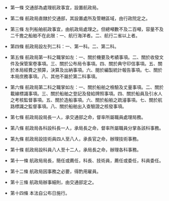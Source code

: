 * 第一條 交通部為處理航政事宜，設置航政局。

* 第二條 航政局直隸於交通部，其設置處所及管轄區域，由行政院定之。

* 第三條 左列船舶航政事宜，由航政局處理之。但總噸數不及二百噸，容量不及二千擔之船舶不在此限：一、航行海洋者。二、航行二省以上者。

* 第四條 航政局設左列二科：一、第一科。二、第二科。

* 第五條 航政局第一科之職掌如左：一、關於機要及考績事項。二、關於收發文件及保管案卷事項。三、關於公布局令事項。四、關於典守印信事項。五、關於本局經費之預算，決算及出納事項。六、閱於編製統計報告事項。七、關於本局庶務事項。八、其他不屬於第二科事項。

* 第六條 航政局第二科之職掌如左：一、關於船舶之檢驗及丈量事項。二、關於載線標識事項。三、關於船舶之登記及發給牌照事項。四、關於船員及引水人之考核監督事項。五、關於造船事項。六、關於船舶之疏濬事項。七、關於航路標識之監督事項。八、關於船舶出入查驗證之核發事項。

* 第七條 航政局設局長一人，承交通部之命，督率所屬職員處理局務。

* 第八條 航政局各科設科長一人，承局長之命，督率所屬職員分掌各該科事務。

* 第九條 航政局設技術員四人至八人，承長官之命，辦理技術事務。

* 第十條 航政局設科員八人至十二人，承局長之命，辦理各科事務。

* 第十一條 航政局局長，簡任或薦任，科長、技術員，薦任或委任，科員委任。

* 第十二條 航政局因事務之必要，得酌用雇員。

* 第十三條 航政局辦事細則，由交通部定之。

* 第十四條 本法自公布日施行。

